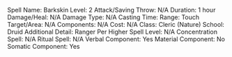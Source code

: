 
Spell Name: Barkskin
Level: 2
Attack/Saving Throw: N/A
Duration: 1 hour
Damage/Heal: N/A
Damage Type: N/A
Casting Time: 
Range: Touch
Target/Area: N/A
Components: N/A
Cost: N/A
Class: Cleric (Nature)
School:  Druid
Additional Detail:  Ranger
Per Higher Spell Level: N/A
Concentration Spell: N/A
Ritual Spell: N/A
Verbal Component: Yes
Material Component: No
Somatic Component: Yes
